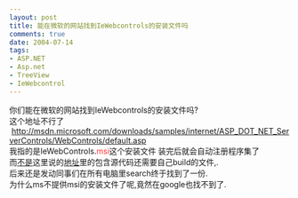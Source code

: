 ```yaml
---
layout: post
title: 能在微软的网站找到IeWebcontrols的安装文件吗
comments: true
date: 2004-07-14
tags:
- ASP.NET
- Asp.net
- TreeView
- IeWebcontrol
---
```


<p>你们能在微软的网站找到IeWebcontrols的安装文件吗?<br />这个地址不行了<br /> <a href="http://msdn.microsoft.com/downloads/samples/internet/ASP_DOT_NET_ServerControls/WebControls/default.asp">http://msdn.microsoft.com/downloads/samples/internet/ASP_DOT_NET_ServerControls/WebControls/default.asp</a><br />我指的是IeWebControls.<font color="#ff3333">msi</font>这个安装文件 装完后就会自动注册程序集了<br />而<a href="http://www.microsoft.com/china/MSDN/library/archives/library/DNAspp/html/aspnet-usingtreeviewieWebcontrol.asp#aspnet-usingtreeviewiewebcontrol_topic2">不是</a>这里说的<a href="http://asp.net/IEWebControls/Download.aspx">地址</a>里的包含源代码还需要自己build的文件,.<br />后来还是发动同事们在所有电脑里search终于找到了一份.<br />为什么ms不提供msi的安装文件了呢,竟然在google也找不到了.</p>				
